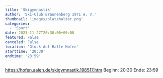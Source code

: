 ```yaml
---
title: 'Skigymnastik'
author: 'Ski-Club Braunenberg 1971 e. V.'
thumbnail: 'images/platzhalter.png'
categories:
  - 'Sport'
date: 2023-11-27T20:30:00+00:00
featured: False
canceled: False
location: 'Glück-Auf-Halle Hofen'
starttime: '20:30'
endtime: '23:59'
---
```

https://hofen.aalen.de/skigymnastik.198517.htm
Beginn: 20:30
 Ende: 23:59